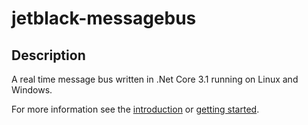# jetblack-messagebus

## Description

A real time message bus written in .Net Core 3.1 running on Linux and Windows.

For more information see the [introduction](articles/intro.md)
or [getting started](articles/getting-started-windows.md).
